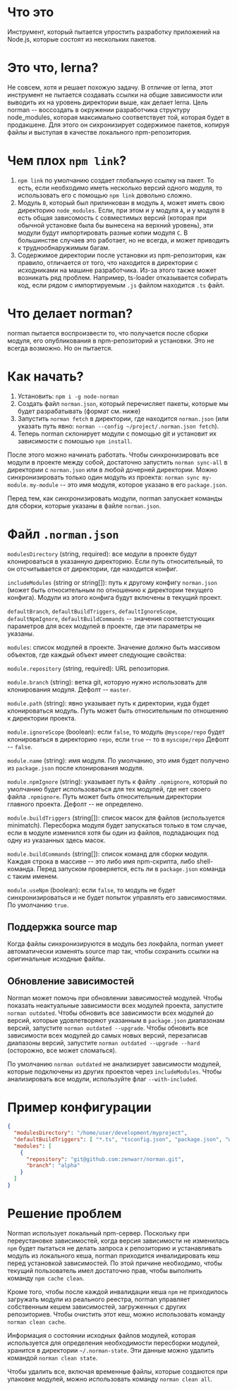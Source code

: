 # Что это

Инструмент, который пытается упростить разработку приложений на Node.js, которые состоят из нескольких пакетов.

# Это что, lerna?

Не совсем, хотя и решает похожую задачу.
В отличие от lerna, этот инструмент не пытается создавать ссылки на общие зависимости или выводить их на уровень директории выше, как делает lerna.
Цель norman -- воссоздать в окружении разработчика структуру node_modules, которая максимально соответствует той, которая будет в продакшене.
Для этого он сихронизирует содержимое пакетов, копируя файлы и выступая в качестве локального npm-репозитория.

# Чем плох `npm link`?

1. `npm link` по умолчанию создает глобальную ссылку на пакет.
  То есть, если необходимо иметь несколько версий одного модуля, то использовать его с помощью `npm link` довольно сложно.
2. Модуль `B`, который был прилинкован в модуль `A`, может иметь свою директорию `node_modules`.
  Если, при этом и у модуля `A`, и у модуля `B` есть общая зависомость `C` совместимых версий (которая при обычной установке была бы вынесена на верхний уровень), эти модули будут импортировать разные копии модуля `C`.
  В большинстве случаев это работает, но не всегда, и может приводить к труднообнаружимым багам.
3. Содержимое директории после установки из npm-репозитория, как правило, отличается от того, что находится в директории с исходниками на машине разработчика.
  Из-за этого также может возникать ряд проблем.
  Например, ts-loader отказывается собирать код, если рядом с импортируемым `.js` файлом находится `.ts` файл.
  
# Что делает norman?

norman пытается воспроизвести то, что получается после сборки модуля, его опубликования в npm-репозиторий и установки.
Это не всегда возможно.
Но он пытается.

# Как начать?

1. Установить: `npm i -g node-norman`
2. Создать файл `norman.json`, который перечисляет пакеты, которые мы будет разрабатывать (формат см. ниже)
3. Запустить `norman fetch` в директории, где находится `norman.json` (или указать путь явно: `norman --config ~/project/.norman.json fetch`).
4. Теперь norman склонирует модули с помощью git и установит их зависимости с помошью `npm install`.

После этого можно начинать работать.
Чтобы синхронизировать все модули в проекте между собой, достаточно запустить `norman sync-all` в директории с `norman.json` или в любой дочерней директории.
Можно синхронизировать только один модуль из проекта: `norman sync my-module`.
`my-module` -- это имя модуля, которое указано в его `package.json`.

Перед тем, как синхронизировать модули, norman запускает команды для сборки, которые указаны в файле `norman.json`.

# Файл `.norman.json`

`modulesDirectory` (string, required): все модули в проекте будут клонироваться в указанную директорию.
Если путь относительный, то он отсчитывается от директории, где находится конфиг.

`includeModules` (string or string[]): путь к другому конфигу `norman.json` (может быть относительным по отношению к директории текущего конфига).
Модули из этого конфига будут включены в текущий проект.

`defaultBranch`, `defaultBuildTriggers`, `defaultIgnoreScope`, `defaultNpmIgnore`, `defaultBuildCommands` -- значения соответстующих параметров для всех модулей в проекте, где эти параметры не указаны.

`modules`: список модулей в проекте.
Значение должно быть массивом объектов, где каждый объект имеет следующие свойства:

`module.repository` (string, required): URL репозитория.

`module.branch` (string): ветка git, которую нужно использовать для клонирования модуля.
Дефолт -- `master`.

`module.path` (string): явно указывает путь к директории, куда будет клонироваться модуль.
Путь может быть относительным по отношению к директории проекта.

`module.ignoreScope` (boolean): если `false`, то модуль `@myscope/repo` будет клонироваться в директорию `repo`, если `true` -- то в `myscope/repo` 
Дефолт -- `false`.

`module.name` (string): имя модуля.
По умолчанию, это имя будет получено из `package.json` после клонирования модуля.

`module.npmIgnore` (string): указывает путь к файлу `.npmignore`, который по умолчанию будет использоваться для тех модулей, где нет своего файла `.npmignore`.
Путь может быть относительным директории главного проекта.
Дефолт -- не определено.

`module.buildTriggers` (string[]): список масок для файлов (используется minimatch).
Пересборка модуля будет запускаться только в том случае, если в модуле изменился хотя бы один из файлов, подпадающих под одну из указанных здесь масок.

`module.buildCommands` (string[]): список команд для сборки модуля.
Каждая строка в массиве -- это либо имя npm-скрипта, либо shell-команда.
Перед запуском проверяется, есть ли в `package.json` команда с таким именем.

`module.useNpm` (boolean): если `false`, то модуль не будет синхронизироваться и не будет попыток управлять его зависимостями.
По умолчанию `true`.

## Поддержка source map

Когда файлы синхронизируются в модуль без локфайла, norman умеет автоматически изменять source map так, чтобы сохранить ссылки на оригинальные исходные файлы.

## Обновление зависимостей

Norman может помочь при обновлении зависимостей модулей.
Чтобы показать неактуальные зависимости всех модулей проекта, запустите `norman outdated`.
Чтобы обновить все зависимости всех модулей до версий, которые удовлетворяют указанным в `package.json` диапазонам версий, запустите `norman outdated --upgrade`.
Чтобы обновить все зависимости всех модулей до самых новых версий, перезаписав диапазоны версий, запустите `norman outdated --upgrade --hard` (осторожно, все может сломаться).

По умолчанию `norman outdated` не анализирует зависимости модулей, которые подключены из других проектов через `includeModules`.
Чтобы анализировать все модули, используйте флаг `--with-included`.

# Пример конфигурации

```json
{
  "modulesDirectory": "/home/user/development/myproject",
  "defaultBuildTriggers": [ "*.ts", "tsconfig.json", "package.json", "webpack.config.js" ],
  "modules": [
    {
      "repository": "git@github.com:zenwarr/norman.git",
      "branch": "alpha"
    }
  ]
}
```

# Решение проблем

Norman использует локальный npm-сервер.
Поскольку при переустановке зависимостей, когда версия зависимости не изменилась `npm` будет пытаться не делать запроса к репозиторию и устанавливать модуль из локального кеша, norman приходится инвалидировать кеш перед установкой зависимостей.
По этой причине необходимо, чтобы текущий пользователь имел достаточно прав, чтобы выполнить команду `npm cache clean`.

Кроме того, чтобы после каждой инвалидации кеша `npm` не приходилось загружать модули из реального реестра, norman управляет собственным кешем зависимостей, загруженных с других репозиториев.
Чтобы очистить этот кеш, можно использовать команду `norman clean cache`.

Информация о состоянии исходных файлов модулей, которая используется для определения необходимости пересборки модулей, хранится в директории `~/.norman-state`.
Эти данные можно удалить командой `norman clean state`.

Чтобы удалить все, включая временные файлы, которые создаются при упаковке модулей, можно использовать команду `norman clean all`.
